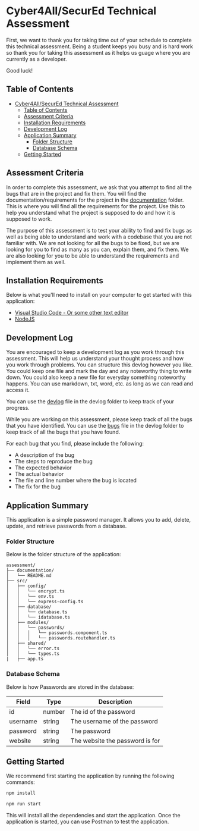 # Cyber4All/SecurEd Technical Assessment

First, we want to thank you for taking time out of your schedule to complete this technical assessment. Being a student keeps you busy and is hard work so thank you for taking this assessment as it helps us guage where you are currently as a developer.

Good luck!

## Table of Contents

- [Cyber4All/SecurEd Technical Assessment](#cyber4allsecured-technical-assessment)
  - [Table of Contents](#table-of-contents)
  - [Assessment Criteria](#assessment-criteria)
  - [Installation Requirements](#installation-requirements)
  - [Development Log](#development-log)
  - [Application Summary](#application-summary)
    - [Folder Structure](#folder-structure)
    - [Database Schema](#database-schema)
  - [Getting Started](#getting-started)

## Assessment Criteria

In order to complete this assessment, we ask that you attempt to find all the bugs that are in the project and fix them. You will find the documentation/requirements for the project in the [documentation](assessment/documentation/README.md) folder. This is where you will find all the requirements for the project. Use this to help you understand what the project is supposed to do and how it is supposed to work.

The purpose of this assessment is to test your ability to find and fix bugs as well as being able to understand and work with a codebase that you are not familiar with. We are not looking for all the bugs to be fixed, but we are looking for you to find as many as you can, explain them, and fix them. We are also looking for you to be able to understand the requirements and implement them as well.

## Installation Requirements

Below is what you'll need to install on your computer to get started with this application:

- [Visual Studio Code - Or some other text editor](https://code.visualstudio.com/)
- [NodeJS](https://nodejs.org/)

## Development Log

You are encouraged to keep a development log as you work through this assessment. This will help us understand your thought process and how you work through problems. You can structure this devlog however you like. You could keep one file and mark the day and any noteworthy thing to write down. You could also keep a new file for everyday something noteworthy happens. You can use markdown, txt, word, etc. as long as we can read and access it.

You can use the [devlog](devlog/README.md) file in the devlog folder to keep track of your progress.

While you are working on this assessment, please keep track of all the bugs that you have identified. You can use the [bugs](devlog/bugs.md) file in the devlog folder to keep track of all the bugs that you have found.

For each bug that you find, please include the following:

- A description of the bug
- The steps to reproduce the bug
- The expected behavior
- The actual behavior
- The file and line number where the bug is located
- The fix for the bug

## Application Summary

This application is a simple password manager. It allows you to add, delete, update, and retrieve passwords from a database.

### Folder Structure

Below is the folder structure of the application:

```plaintext
assessment/
├── documentation/
│   └── README.md
├── src/
│   ├── config/
│   │   └── encrypt.ts
│   │   └── env.ts
│   │   └── express-config.ts
│   ├── database/
│   │   └── database.ts
│   │   └── idatabase.ts
│   ├── modules/
│   │   └── passwords/
│   │   │   └── passwords.component.ts
│   │   │   └── passwords.routehandler.ts
│   ├── shared/
│   │   └── error.ts
│   │   └── types.ts
|   ├── app.ts
```

### Database Schema

Below is how Passwords are stored in the database:

| Field    | Type   | Description                     |
| -------- | ------ | ------------------------------- |
| id       | number | The id of the password          |
| username | string | The username of the password    |
| password | string | The password                    |
| website  | string | The website the password is for |

## Getting Started

We recommend first starting the application by running the following commands:

```bash
npm install
```

```bash
npm run start
```

This will install all the dependencies and start the application. Once the application is started, you can use Postman to test the application.
